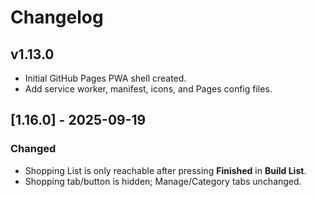 # Changelog

## v1.13.0
- Initial GitHub Pages PWA shell created.
- Add service worker, manifest, icons, and Pages config files.

## [1.16.0] - 2025-09-19
### Changed
- Shopping List is only reachable after pressing **Finished** in **Build List**.
- Shopping tab/button is hidden; Manage/Category tabs unchanged.
